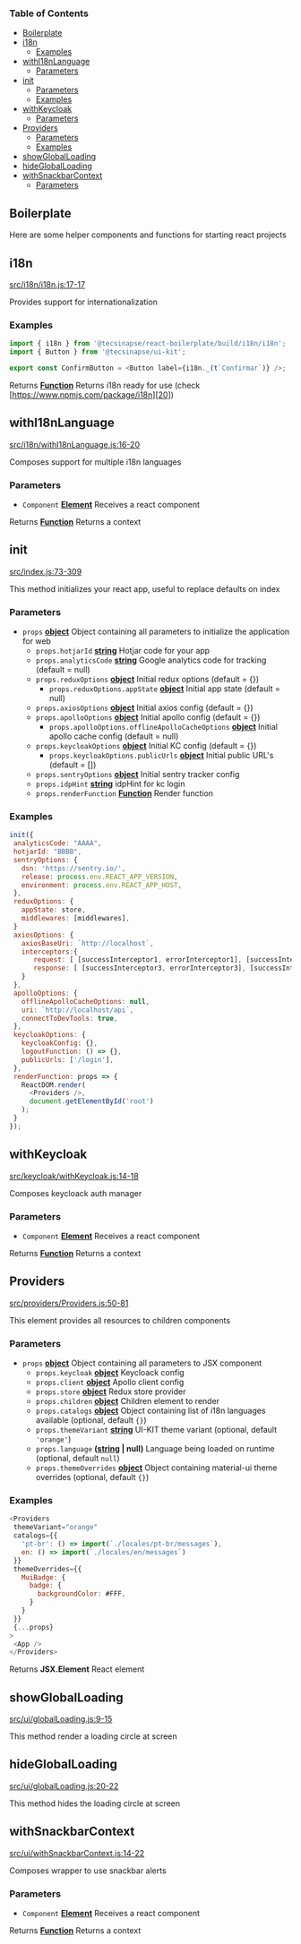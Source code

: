 <!-- Generated by documentation.js. Update this documentation by updating the source code. -->

### Table of Contents

-   [Boilerplate][1]
-   [i18n][2]
    -   [Examples][3]
-   [withI18nLanguage][4]
    -   [Parameters][5]
-   [init][6]
    -   [Parameters][7]
    -   [Examples][8]
-   [withKeycloak][9]
    -   [Parameters][10]
-   [Providers][11]
    -   [Parameters][12]
    -   [Examples][13]
-   [showGlobalLoading][14]
-   [hideGlobalLoading][15]
-   [withSnackbarContext][16]
    -   [Parameters][17]

## Boilerplate

Here are some helper components and functions for starting react projects


## i18n

[src/i18n/i18n.js:17-17][18]

Provides support for internationalization

### Examples

```javascript
import { i18n } from '@tecsinapse/react-boilerplate/build/i18n/i18n';
import { Button } from '@tecsinapse/ui-kit';

export const ConfirmButton = <Button label={i18n._(t`Confirmar`)} />;
```

Returns **[Function][19]** Returns i18n ready for use (check [https://www.npmjs.com/package/i18n][20])

## withI18nLanguage

[src/i18n/withI18nLanguage.js:16-20][21]

Composes support for multiple i18n languages

### Parameters

-   `Component` **[Element][22]** Receives a react component

Returns **[Function][19]** Returns a context

## init

[src/index.js:73-309][23]

This method initializes your react app, useful to replace defaults on index

### Parameters

-   `props` **[object][24]** Object containing all parameters to initialize the application for web
    -   `props.hotjarId` **[string][25]** Hotjar code for your app
    -   `props.analyticsCode` **[string][25]** Google analytics code for tracking (default = null)
    -   `props.reduxOptions` **[object][24]** Initial redux options (default = {})
        -   `props.reduxOptions.appState` **[object][24]** Initial app state (default = null)
    -   `props.axiosOptions` **[object][24]** Initial axios config (default = {})
    -   `props.apolloOptions` **[object][24]** Initial apollo config (default = {})
        -   `props.apolloOptions.offlineApolloCacheOptions` **[object][24]** Initial apollo cache config (default = null)
    -   `props.keycloakOptions` **[object][24]** Initial KC config (default = {})
        -   `props.keycloakOptions.publicUrls` **[object][24]** Initial public URL's (default = \[])
    -   `props.sentryOptions` **[object][24]** Initial sentry tracker config
    -   `props.idpHint` **[string][25]** idpHint for kc login
    -   `props.renderFunction` **[Function][19]** Render function

### Examples

```javascript
init({
 analyticsCode: "AAAA",
 hotjarId: "BBBB",
 sentryOptions: {
   dsn: 'https://sentry.io/',
   release: process.env.REACT_APP_VERSION,
   environment: process.env.REACT_APP_HOST,
 },
 reduxOptions: {
   appState: store,
   middlewares: [middlewares],
 }
 axiosOptions: {
   axiosBaseUri: `http://localhost`,
   interceptors:{
      request: [ [successInterceptor1, errorInterceptor1], [successInterceptor2, errorInterceptor2] ],
      response: [ [successInterceptor3, errorInterceptor3], [successInterceptor4, errorInterceptor4] ],
   }
 },
 apolloOptions: {
   offlineApolloCacheOptions: null,
   uri: `http://localhost/api`,
   connectToDevTools: true,
 },
 keycloakOptions: {
   keycloakConfig: {},
   logoutFunction: () => {},
   publicUrls: ['/login'],
 },
 renderFunction: props => {
   ReactDOM.render(
     <Providers />,
     document.getElementById('root')
   );
 }
});
```

## withKeycloak

[src/keycloak/withKeycloak.js:14-18][26]

Composes keycloack auth manager

### Parameters

-   `Component` **[Element][22]** Receives a react component

Returns **[Function][19]** Returns a context

## Providers

[src/providers/Providers.js:50-81][27]

This element provides all resources to children components

### Parameters

-   `props` **[object][24]** Object containing all parameters to JSX component
    -   `props.keycloak` **[object][24]** Keycloack config
    -   `props.client` **[object][24]** Apollo client config
    -   `props.store` **[object][24]** Redux store provider
    -   `props.children` **[object][24]** Children element to render
    -   `props.catalogs` **[object][24]** Object containing list of i18n languages available (optional, default `{}`)
    -   `props.themeVariant` **[string][25]** UI-KIT theme variant (optional, default `'orange'`)
    -   `props.language` **([string][25] | null)** Language being loaded on runtime (optional, default `null`)
    -   `props.themeOverrides` **[object][24]** Object containing material-ui theme overrides (optional, default `{}`)

### Examples

```javascript
<Providers
 themeVariant="orange"
 catalogs={{
   'pt-br': () => import(`./locales/pt-br/messages`),
   en: () => import(`./locales/en/messages`)
 }}
 themeOverrides={{
   MuiBadge: {
     badge: {
       backgroundColor: #FFF,
     }
   }
 }}
 {...props}
>
 <App />
</Providers>
```

Returns **JSX.Element** React element

## showGlobalLoading

[src/ui/globalLoading.js:9-15][28]

This method render a loading circle at screen

## hideGlobalLoading

[src/ui/globalLoading.js:20-22][29]

This method hides the loading circle at screen

## withSnackbarContext

[src/ui/withSnackbarContext.js:14-22][30]

Composes wrapper to use snackbar alerts

### Parameters

-   `Component` **[Element][22]** Receives a react component

Returns **[Function][19]** Returns a context

[1]: #boilerplate

[2]: #i18n

[3]: #examples

[4]: #withi18nlanguage

[5]: #parameters

[6]: #init

[7]: #parameters-1

[8]: #examples-1

[9]: #withkeycloak

[10]: #parameters-2

[11]: #providers

[12]: #parameters-3

[13]: #examples-2

[14]: #showgloballoading

[15]: #hidegloballoading

[16]: #withsnackbarcontext

[17]: #parameters-4

[18]: https://github.com/tecsinapse/react-boilerplate/blob/d16ad14eef2a6ffa17a81001c50aad39189d0ac9/src/i18n/i18n.js#L17-L17 "Source code on GitHub"

[19]: https://developer.mozilla.org/docs/Web/JavaScript/Reference/Statements/function

[20]: https://www.npmjs.com/package/i18n

[21]: https://github.com/tecsinapse/react-boilerplate/blob/d16ad14eef2a6ffa17a81001c50aad39189d0ac9/src/i18n/withI18nLanguage.js#L16-L20 "Source code on GitHub"

[22]: https://developer.mozilla.org/docs/Web/API/Element

[23]: https://github.com/tecsinapse/react-boilerplate/blob/d16ad14eef2a6ffa17a81001c50aad39189d0ac9/src/index.js#L73-L309 "Source code on GitHub"

[24]: https://developer.mozilla.org/docs/Web/JavaScript/Reference/Global_Objects/Object

[25]: https://developer.mozilla.org/docs/Web/JavaScript/Reference/Global_Objects/String

[26]: https://github.com/tecsinapse/react-boilerplate/blob/d16ad14eef2a6ffa17a81001c50aad39189d0ac9/src/keycloak/withKeycloak.js#L14-L18 "Source code on GitHub"

[27]: https://github.com/tecsinapse/react-boilerplate/blob/d16ad14eef2a6ffa17a81001c50aad39189d0ac9/src/providers/Providers.js#L50-L81 "Source code on GitHub"

[28]: https://github.com/tecsinapse/react-boilerplate/blob/d16ad14eef2a6ffa17a81001c50aad39189d0ac9/src/ui/globalLoading.js#L9-L15 "Source code on GitHub"

[29]: https://github.com/tecsinapse/react-boilerplate/blob/d16ad14eef2a6ffa17a81001c50aad39189d0ac9/src/ui/globalLoading.js#L20-L22 "Source code on GitHub"

[30]: https://github.com/tecsinapse/react-boilerplate/blob/d16ad14eef2a6ffa17a81001c50aad39189d0ac9/src/ui/withSnackbarContext.js#L14-L22 "Source code on GitHub"
